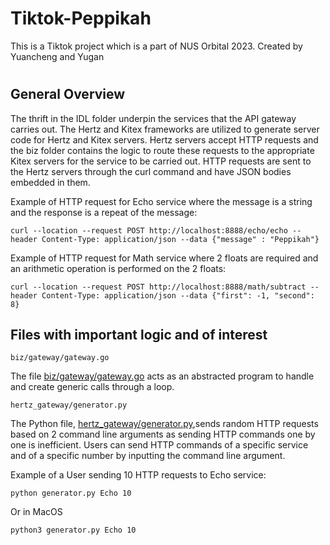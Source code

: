 # Tiktok-Peppikah
This is a Tiktok project which is a part of NUS Orbital 2023. Created by Yuancheng and Yugan 

#
## General Overview
The thrift in the IDL folder underpin the services that the API gateway carries out. The Hertz and Kitex frameworks are utilized to generate server code for Hertz and Kitex servers. 
Hertz servers accept HTTP requests and the biz folder contains the logic to route these requests to the appropriate Kitex servers for the service to be carried out. HTTP requests are sent to the Hertz servers through the curl command and have JSON bodies embedded in them. 

Example of HTTP request for Echo service where the message is a string and the response is a repeat of the message:

`curl --location --request POST http://localhost:8888/echo/echo --header Content-Type: application/json --data {"message" : "Peppikah"}`


Example of HTTP request for Math service where 2 floats are required and an arithmetic operation is performed on the 2 floats:

`curl --location --request POST http://localhost:8888/math/subtract --header Content-Type: application/json --data {"first": -1, "second": 8}`

## Files with important logic and of interest
`biz/gateway/gateway.go`

The file [biz/gateway/gateway.go](gateway.go) acts as an abstracted program to handle and create generic calls through a loop.

`hertz_gateway/generator.py`

The Python file, [hertz_gateway/generator.py](generator.py),sends random HTTP requests based on 2 command line arguments as sending HTTP commands one by one is inefficient. 
Users can send HTTP commands of a specific service and of a specific number by inputting the command line argument.

Example of a User sending 10 HTTP requests to Echo service:

`python generator.py Echo 10`

Or in MacOS

`python3 generator.py Echo 10`
